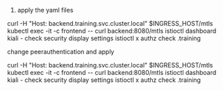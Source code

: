 1. apply the yaml files

curl -H "Host: backend.training.svc.cluster.local" $INGRESS_HOST/mtls
kubectl exec -it <FRONTEND-POD> -c frontend -- curl backend:8080/mtls
istioctl dashboard kiali - check security display settings
istioctl x authz check <BACKEND-POD>.training

change peerauthentication and apply

curl -H "Host: backend.training.svc.cluster.local" $INGRESS_HOST/mtls
kubectl exec -it <FRONTEND-POD> -c frontend -- curl backend:8080/mtls
istioctl dashboard kiali - check security display settings
istioctl x authz check <BACKEND-POD>.training
